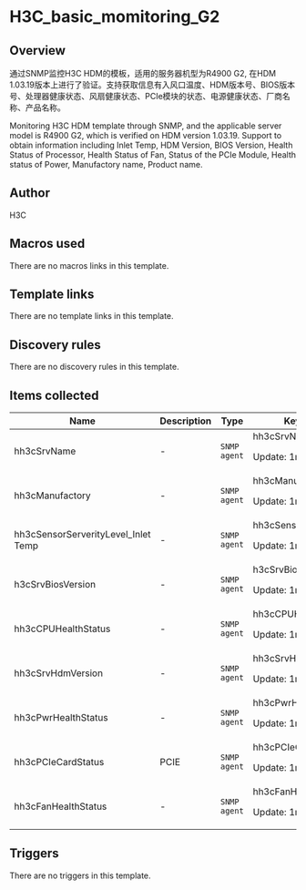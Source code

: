 # H3C_basic_momitoring_G2

## Overview

通过SNMP监控H3C HDM的模板，适用的服务器机型为R4900 G2, 在HDM 1.03.19版本上进行了验证。支持获取信息有入风口温度、HDM版本号、BIOS版本号、处理器健康状态、风扇健康状态、PCIe模块的状态、电源健康状态、厂商名称、产品名称。  
  
Monitoring H3C HDM template through SNMP, and the applicable server model is R4900 G2, which is verified on HDM version 1.03.19. Support to obtain information including Inlet Temp, HDM Version, BIOS Version, Health Status of Processor, Health Status of Fan, Status of the PCIe Module, Health status of Power, Manufactory name, Product name.



## Author

H3C

## Macros used

There are no macros links in this template.

## Template links

There are no template links in this template.

## Discovery rules

There are no discovery rules in this template.

## Items collected

|Name|Description|Type|Key and additional info|
|----|-----------|----|----|
|hh3cSrvName|<p>-</p>|`SNMP agent`|hh3cSrvName<p>Update: 1m</p>|
|hh3cManufactory|<p>-</p>|`SNMP agent`|hh3cManufactory<p>Update: 1m</p>|
|hh3cSensorServerityLevel_Inlet Temp|<p>-</p>|`SNMP agent`|hh3cSensorServerityLevel_Inlet_Temp<p>Update: 1m</p>|
|h3cSrvBiosVersion|<p>-</p>|`SNMP agent`|h3cSrvBiosVersion<p>Update: 1m</p>|
|hh3cCPUHealthStatus|<p>-</p>|`SNMP agent`|hh3cCPUHealthStatus<p>Update: 1m</p>|
|hh3cSrvHdmVersion|<p>-</p>|`SNMP agent`|hh3cSrvHdmVersion<p>Update: 1m</p>|
|hh3cPwrHealthStatus|<p>-</p>|`SNMP agent`|hh3cPwrHealthStatus<p>Update: 1m</p>|
|hh3cPCIeCardStatus|<p>PCIE</p>|`SNMP agent`|hh3cPCIeCardStatus<p>Update: 1m</p>|
|hh3cFanHealthStatus|<p>-</p>|`SNMP agent`|hh3cFanHealthStatus<p>Update: 1m</p>|
## Triggers

There are no triggers in this template.

